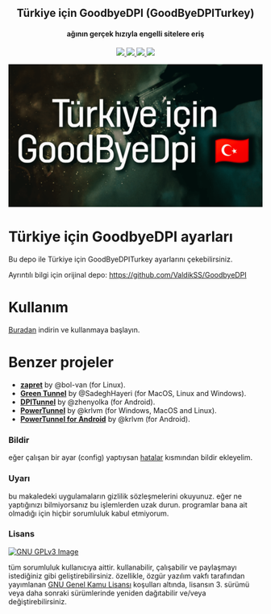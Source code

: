 <h2 align="center"><b>Türkiye için GoodbyeDPI (GoodByeDPITurkey)</b>
</h2>
<h4 align="center">ağının gerçek hızıyla engelli sitelere eriş</h4>
<p align="center">
<a href="https://www.gnu.org/licenses/gpl-3.0" alt="License: GPLv3">
<img src="https://img.shields.io/github/license/HuzunluArtemis/GoodByeDPITurkey.svg">
</a>
<a href="https://www.google.com/search?&q=GoodByeDPI+Turkey+HuzunluArtemis" alt="GoodByeDPITurkey HuzunluArtemis Türkiye">
<img src="https://img.shields.io/badge/GoodByeDPITurkey-t%C3%BCrkiye-critical">
</a>
<a href="https://github.com/HuzunluArtemis/GoodByeDPITurkey/issues" alt="Hatalar">
<img src="https://img.shields.io/github/issues/HuzunluArtemis/GoodByeDPITurkey">
</a>
<a href="https://github.com/HuzunluArtemis/GoodByeDPITurkey" alt="Görüntülenme Sayısı">
<img src="https://visitor-badge.laobi.icu/badge?page_id=HuzunluArtemis.GoodByeDPITurkey">
</a>
<p align="center">
<a href="https://github.com/HuzunluArtemis/GoodByeDPITurkey">
<img title="GoodByeDPITurkey HuzunluArtemis Türkiye" src="./GoodByeDPITurkey-HuzunluArtemis-logo.png">
</a> 

# Türkiye için GoodbyeDPI ayarları

Bu depo ile Türkiye için GoodByeDPITurkey ayarlarını çekebilirsiniz.

Ayrıntılı bilgi için orijinal depo: https://github.com/ValdikSS/GoodbyeDPI

# Kullanım

[Buradan](https://github.com/HuzunluArtemis/GoodByeDPITurkey/archive/main.zip) indirin ve kullanmaya başlayın.

# Benzer projeler

- **[zapret](https://github.com/bol-van/zapret)** by @bol-van (for Linux).
- **[Green Tunnel](https://github.com/SadeghHayeri/GreenTunnel)** by @SadeghHayeri (for MacOS, Linux and Windows).
- **[DPITunnel](https://github.com/zhenyolka/DPITunnel)** by @zhenyolka (for Android).
- **[PowerTunnel](https://github.com/krlvm/PowerTunnel)** by @krlvm (for Windows, MacOS and Linux).
- **[PowerTunnel for Android](https://github.com/krlvm/PowerTunnel-Android)** by @krlvm (for Android).

### Bildir

eğer çalışan bir ayar (config) yaptıysan [hatalar](https://github.com/HuzunluArtemis/GoodByeDPITurkey/issues) kısmından bildir ekleyelim.

### Uyarı

bu makaledeki uygulamaların gizlilik sözleşmelerini okuyunuz. eğer ne yaptığınızı bilmiyorsanız bu işlemlerden uzak durun. programlar bana ait olmadığı için hiçbir sorumluluk kabul etmiyorum.

### Lisans

[![GNU GPLv3 Image](https://www.gnu.org/graphics/gplv3-127x51.png)](http://www.gnu.org/licenses/gpl-3.0.en.html)  

tüm sorumluluk kullanıcıya aittir. kullanabilir, çalışabilir ve paylaşmayı istediğiniz gibi geliştirebilirsiniz. özellikle, özgür yazılım vakfı tarafından yayımlanan [GNU Genel Kamu Lisansı](https://www.gnu.org/licenses/gpl.html) koşulları altında, lisansın 3. sürümü veya daha sonraki sürümlerinde yeniden dağıtabilir ve/veya değiştirebilirsiniz.
